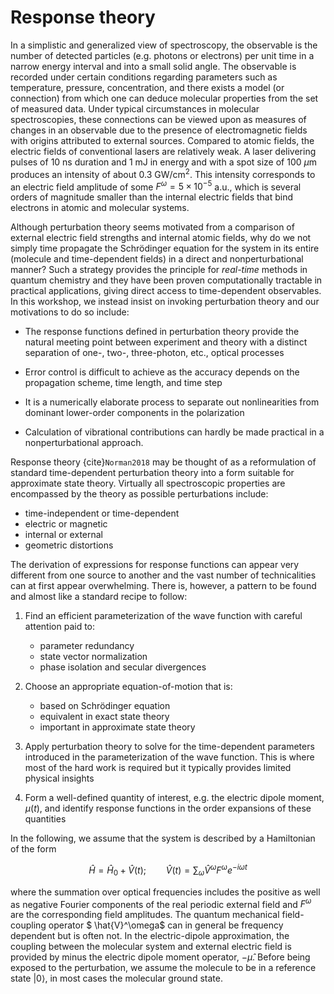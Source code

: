 Response theory
===============
In a simplistic and generalized view of spectroscopy, the observable is the number of detected particles (e.g. photons or electrons) per unit time in a narrow energy interval and into a small solid angle. The observable is recorded under certain conditions regarding parameters such as temperature, pressure, concentration, and there exists a model (or connection) from which one can deduce molecular properties from the set of measured data. Under typical circumstances in molecular spectroscopies, these connections can be viewed upon as measures of changes in an observable due to the presence of electromagnetic fields with origins attributed to external sources. Compared to atomic fields, the electric fields of conventional lasers are relatively weak. A laser delivering pulses of 10 ns duration and 1 mJ in energy and with a spot size of 100 $\mu$m produces an intensity of about 0.3 GW/cm$^2$. This intensity corresponds to an electric field amplitude of some $F^\omega = 5 \times 10^{-5}$ a.u., which is several orders of magnitude smaller than the internal electric fields that bind electrons in atomic and molecular systems.

Although perturbation theory seems motivated from a comparison of external electric field strengths and internal atomic fields, why do we not simply time propagate the Schrödinger equation for the system in its entire (molecule and time-dependent fields) in a direct and nonperturbational manner? Such a strategy provides the principle for *real-time* methods in quantum chemistry and they have been proven computationally tractable in practical applications, giving direct access to time-dependent observables. In this workshop, we instead insist on invoking perturbation theory and our motivations to do so include:

- The response functions defined in perturbation theory provide the natural meeting point between experiment and theory with a distinct separation of one-, two-, three-photon, etc., optical processes

- Error control is difficult to achieve as the accuracy depends on the propagation scheme, time length, and time step

- It is a numerically elaborate process to separate out nonlinearities from dominant lower-order components in the polarization

- Calculation of vibrational contributions can hardly be made practical in a nonperturbational approach.

Response theory {cite}`Norman2018` may be thought of as a reformulation of standard time-dependent perturbation theory into a form suitable for approximate state theory. Virtually all spectroscopic properties are encompassed by the theory as possible perturbations include:

- time-independent or time-dependent 
- electric or magnetic
- internal or external
- geometric distortions

The derivation of expressions for response functions can appear very different from one source to another and the vast number of technicalities can at first appear overwhelming. There is, however, a pattern to be found and almost like a standard recipe to follow:

1. Find an efficient parameterization of the wave function with careful attention paid to:

	- parameter redundancy
	- state vector normalization
 	- phase isolation and secular divergences

2. Choose an appropriate equation-of-motion that is:

	- based on Schrödinger equation
  	- equivalent in exact state theory
  	- important in approximate state theory

3. Apply perturbation theory to solve for the time-dependent parameters introduced in the parameterization of the wave function. This is where most of the hard work is required but it typically provides limited physical insights

4. Form a well-defined quantity of interest, e.g. the electric dipole moment, $\mu(t)$, and identify response functions in the order expansions of these quantities

In the following, we assume that the system is described by a Hamiltonian of the form

$$
\hat{H} = \hat{H}_0 + \hat{V}(t) ;
\qquad
\hat{V}(t) = \sum_\omega \hat{V}^\omega F^\omega e^{-i\omega t} 
$$

where the summation over optical frequencies includes the positive as well as negative Fourier components of the real periodic external field and $F^\omega$ are the corresponding field amplitudes. The quantum mechanical field-coupling operator $ \hat{V}^\omega$ can in general be frequency dependent but is often not. In the electric-dipole approximation, the coupling between the molecular system and external electric field is provided by minus the electric dipole moment operator, $-\hat{\mu}$.  Before being exposed to the perturbation, we assume the molecule to be in a reference state $|0\rangle$, in most cases the molecular ground state.
